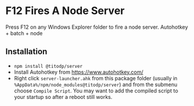 # F12 Fires A Node Server

Press F12 on any Windows Explorer folder to fire a node server. Autohotkey + batch + node

## Installation

- `npm install @titodp/server`
- Install Autohotkey from https://www.autohotkey.com/
- Right click `server-launcher.ahk` from this package folder (usually in `%AppData%/npm/node_modules@titodp/server`) and from the submenu choose `Compile Script`. You may want to add the compiled script to your startup so after a reboot still works.
